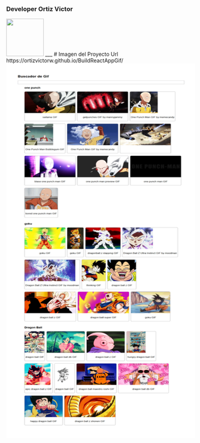 ### Developer **Ortiz Victor**
<img src="https://avatars0.githubusercontent.com/u/57049891?s=460&u=3479716881907edaf1bbcfa5c0a6b2ac52c2817d&v=4" width="100" height="100" />
___
# Imagen del Proyecto
Url https://ortizvictorw.github.io/BuildReactAppGif/
<img src="https://raw.githubusercontent.com/ortizvictorw/Reac-App/master/gif-expert-app/img%20proyecto.jpg" width="600" height="1000" />

